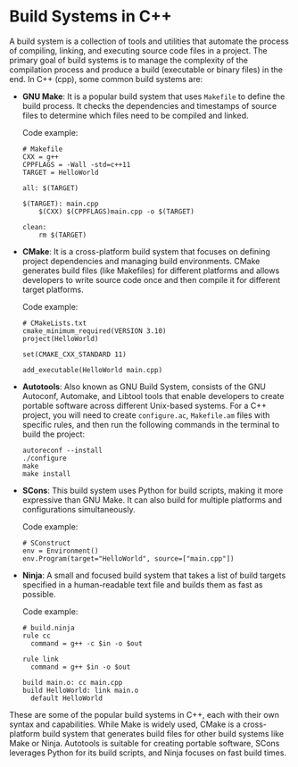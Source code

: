 # Build Systems in C++

A build system is a collection of tools and utilities that automate the process of compiling, linking, and executing source code files in a project. The primary goal of build systems is to manage the complexity of the compilation process and produce a build (executable or binary files) in the end. In C++ (cpp), some common build systems are:

- **GNU Make**: It is a popular build system that uses `Makefile` to define the build process. It checks the dependencies and timestamps of source files to determine which files need to be compiled and linked.

   Code example:

   ```
   # Makefile
   CXX = g++
   CPPFLAGS = -Wall -std=c++11
   TARGET = HelloWorld

   all: $(TARGET)

   $(TARGET): main.cpp
       $(CXX) $(CPPFLAGS)main.cpp -o $(TARGET)

   clean:
       rm $(TARGET)
   ```

- **CMake**: It is a cross-platform build system that focuses on defining project dependencies and managing build environments. CMake generates build files (like Makefiles) for different platforms and allows developers to write source code once and then compile it for different target platforms.

   Code example:

   ```
   # CMakeLists.txt
   cmake_minimum_required(VERSION 3.10)
   project(HelloWorld)

   set(CMAKE_CXX_STANDARD 11)

   add_executable(HelloWorld main.cpp)
   ```
- **Autotools**: Also known as GNU Build System, consists of the GNU Autoconf, Automake, and Libtool tools that enable developers to create portable software across different Unix-based systems. For a C++ project, you will need to create `configure.ac`, `Makefile.am` files with specific rules, and then run the following commands in the terminal to build the project:

   ```
   autoreconf --install
   ./configure
   make
   make install
   ```

- **SCons**: This build system uses Python for build scripts, making it more expressive than GNU Make. It can also build for multiple platforms and configurations simultaneously.

   Code example:

   ```
   # SConstruct
   env = Environment()
   env.Program(target="HelloWorld", source=["main.cpp"])
   ```

- **Ninja**: A small and focused build system that takes a list of build targets specified in a human-readable text file and builds them as fast as possible.

   Code example:

   ```
   # build.ninja
   rule cc
     command = g++ -c $in -o $out

   rule link
     command = g++ $in -o $out

   build main.o: cc main.cpp
   build HelloWorld: link main.o
     default HelloWorld
   ```
These are some of the popular build systems in C++, each with their own syntax and capabilities. While Make is widely used, CMake is a cross-platform build system that generates build files for other build systems like Make or Ninja. Autotools is suitable for creating portable software, SCons leverages Python for its build scripts, and Ninja focuses on fast build times.